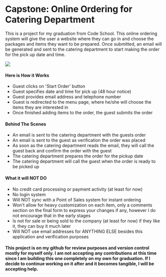 <h1>Capstone: Online Ordering for Catering Department</h1>
<p>This is a project for my graduation from Code School. This online ordering system will give the user a website where they can go in and choose the packages and items they want to be prepared. Once submitted, an email will be generated and sent to the catering department to start making the order for the pick up date and time.</p>
<img src="http://afkdeveloper.com/sites/project_ft.jpg">

<h4>Here is How it Works</h4>
<ul>
<li>Guest clicks on 'Start Order' button</li>
<li>Guest specifies date and time for pick up (48 hour notice)</li>
<li>Guest provides email address and telephone number</li>
<li>Guest is redirected to the menu page, where he/she will choose the items they are interested in</li>
<li>Once finished adding items to the order, the guest submits the order</li>
</ul>

<h4>Behind The Scenes</h4>
<ul>
<li>An email is sent to the catering department with the guests order</li>
<li>An email is sent to the guest as verification the order was placed</li>
<li>As soon as the catering department reads the email, they will call the guest back and confirm the order with the guest</li>
<li>The catering department prepares the order for the pickup date</li>
<li>The catering department will call the guest when the order is ready to be picked up</li>
</ul>

<h4>What it will NOT DO</h4>
<ul>
<li>No credit card processing or payment activity (at least for now)</li>
<li>No login system</li>
<li>Will NOT sync with a Point of Sales system for instant ordering</li>
<li>Won't allow for heavy customization on each item, only a comments section on the final form to express your changes if any, however I do not encourage that in the early stages</li>
<li>Is not for sale or being sold to the company (at least for now) if they like it, they can buy it much later</li>
<li>Will NOT use email addresses for ANYTHING ELSE besides this application and verification purposes</li>
</ul>

<h4>This project is on my github for review purposes and version control mostly for myself only. I am not accepting any contributions at this time since I am building this one completely on my own for graduation. If I decide to continue working on it after and it becomes tangible, I will be accepting help.</h4>
